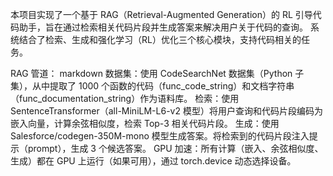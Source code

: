 本项目实现了一个基于 RAG（Retrieval-Augmented Generation）的 RL 引导代码助手，旨在通过检索相关代码片段并生成答案来解决用户关于代码的查询。
系统结合了检索、生成和强化学习（RL）优化三个核心模块，支持代码相关的任务。

RAG 管道：
markdown
数据集：使用 CodeSearchNet 数据集（Python 子集），从中提取了 1000 个函数的代码（func_code_string）和文档字符串（func_documentation_string）作为语料库。
检索：使用 SentenceTransformer（all-MiniLM-L6-v2 模型）将用户查询和代码片段编码为嵌入向量，计算余弦相似度，检索 Top-3 相关代码片段。
生成：使用 Salesforce/codegen-350M-mono 模型生成答案。将检索到的代码片段注入提示（prompt），生成 3 个候选答案。
GPU 加速：所有计算（嵌入、余弦相似度、生成）都在 GPU 上运行（如果可用），通过 torch.device 动态选择设备。
